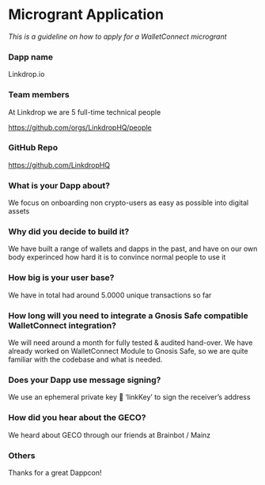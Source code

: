# Microgrant Application
_This is a guideline on how to apply for a WalletConnect microgrant_


### Dapp name
Linkdrop.io

### Team members

 At Linkdrop we are 5 full-time technical people

https://github.com/orgs/LinkdropHQ/people


### GitHub Repo
https://github.com/LinkdropHQ

### What is your Dapp about?
We focus on onboarding non crypto-users as easy as possible into digital assets

### Why did you decide to build it?
We have built a range of wallets and dapps in the past, and have on our own body experinced how hard it is to convince normal people to use it

### How big is your user base?
We have in total had around 5.0000 unique transactions so far

### How long will you need to integrate a Gnosis Safe compatible WalletConnect integration?
We will need around a month for fully tested & audited hand-over. We have already worked on WalletConnect Module to Gnosis Safe, so we are quite familiar with the codebase and what is needed.

### Does your Dapp use message signing?
We use an ephemeral private key 🔑 ‘linkKey’ to sign the receiver’s address

### How did you hear about the GECO?

We heard about GECO through our friends at Brainbot / Mainz

### Others

Thanks for a great Dappcon!
